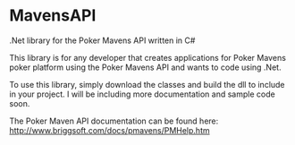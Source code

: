 # MavensAPI
.Net library for the Poker Mavens API written in C#

This library is for any developer that creates applications for Poker Mavens poker platform using the Poker Mavens API and wants to   code using .Net. 

To use this library, simply download the classes and build the dll to include in your project. I will be including more documentation and sample code soon.

The Poker Maven API documentation can be found here: http://www.briggsoft.com/docs/pmavens/PMHelp.htm
